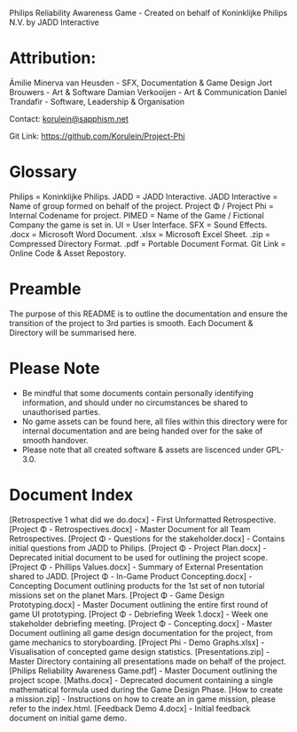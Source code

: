 Philips Reliability Awareness Game - Created on behalf of Koninklijke Philips N.V. by JADD Interactive

# Attribution: 
Ámilie Minerva van Heusden - SFX, Documentation & Game Design
Jort Brouwers - Art & Software
Damian Verkooijen - Art & Communication
Daniel Trandafir - Software, Leadership & Organisation

Contact: korulein@sapphism.net

Git Link: https://github.com/Korulein/Project-Phi


# Glossary
Philips = Koninklijke Philips.
JADD = JADD Interactive.
JADD Interactive = Name of group formed on behalf of the project.
Project Φ / Project Phi = Internal Codename for project.
PIMED = Name of the Game / Fictional Company the game is set in.
UI = User Interface.
SFX = Sound Effects.
.docx = Microsoft Word Document.
.xlsx = Microsoft Excel Sheet.
.zip = Compressed Directory Format.
.pdf = Portable Document Format.
Git Link = Online Code & Asset Repostory.

# Preamble

The purpose of this README is to outline the documentation and ensure the transition of the project to 3rd parties is smooth. Each Document & Directory will be summarised here.

# Please Note

- Be mindful that some documents contain personally identifying information, and should under no circumstances be shared to unauthorised parties. 
- No game assets can be found here, all files within this directory were for internal documentation and are being handed over for the sake of smooth handover.
- Please note  that all created software & assets are liscenced under GPL-3.0.

# Document Index

[Retrospective 1 what did we do.docx] - First Unformatted Retrospective.
[Project Φ - Retrospectives.docx] - Master Document for all Team Retrospectives.
[Project Φ - Questions for the stakeholder.docx] - Contains initial questions from JADD to Philips.
[Project Φ - Project Plan.docx] - Deprecated initial document to be used for outlining the project scope.
[Project Φ - Phillips Values.docx] - Summary of External Presentation shared to JADD.
[Project Φ - In-Game Product Concepting.docx] - Concepting Document outlining products for the 1st set of non tutorial missions set on the planet Mars.
[Project Φ - Game Design Prototyping.docx] - Master Document outlining the entire first round of game UI prototyping.
[Project Φ - Debriefing Week 1.docx] - Week one stakeholder debriefing meeting.
[Project Φ - Concepting.docx] - Master Document outlining all game design documentation for the project, from game mechanics to storyboarding.
[Project Phi - Demo Graphs.xlsx] - Visualisation of concepted game design statistics. 
[Presentations.zip] - Master Directory containing all presentations made on behalf of the project.
[Philips Reliability Awareness Game.pdf] - Master Document outlining the project scope.
[Maths.docx] - Deprecated document containing a single mathematical formula used during the Game Design Phase.
[How to create a mission.zip] - Instructions on how to create an in game mission, please refer to the index.html.
[Feedback Demo 4.docx] - Initial feedback document on initial game demo.

